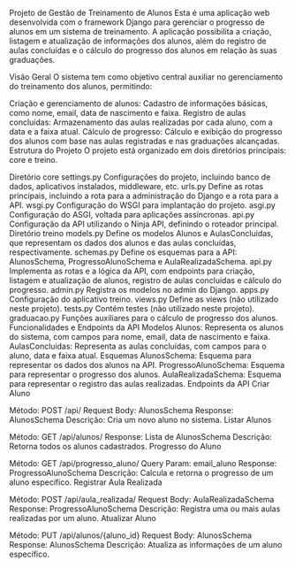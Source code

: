Projeto de Gestão de Treinamento de Alunos
Esta é uma aplicação web desenvolvida com o framework Django para gerenciar o progresso de alunos em um sistema de treinamento. A aplicação possibilita a criação, listagem e atualização de informações dos alunos, além do registro de aulas concluídas e o cálculo do progresso dos alunos em relação às suas graduações.

Visão Geral
O sistema tem como objetivo central auxiliar no gerenciamento do treinamento dos alunos, permitindo:

Criação e gerenciamento de alunos: Cadastro de informações básicas, como nome, email, data de nascimento e faixa.
Registro de aulas concluídas: Armazenamento das aulas realizadas por cada aluno, com a data e a faixa atual.
Cálculo de progresso: Cálculo e exibição do progresso dos alunos com base nas aulas registradas e nas graduações alcançadas.
Estrutura do Projeto
O projeto está organizado em dois diretórios principais: core e treino.

Diretório core
settings.py
Configurações do projeto, incluindo banco de dados, aplicativos instalados, middleware, etc.
urls.py
Define as rotas principais, incluindo a rota para a administração do Django e a rota para a API.
wsgi.py
Configuração do WSGI para implantação do projeto.
asgi.py
Configuração do ASGI, voltada para aplicações assíncronas.
api.py
Configuração da API utilizando o Ninja API, definindo o roteador principal.
Diretório treino
models.py
Define os modelos Alunos e AulasConcluidas, que representam os dados dos alunos e das aulas concluídas, respectivamente.
schemas.py
Define os esquemas para a API: AlunosSchema, ProgressoAlunoSchema e AulaRealizadaSchema.
api.py
Implementa as rotas e a lógica da API, com endpoints para criação, listagem e atualização de alunos, registro de aulas concluídas e cálculo do progresso.
admin.py
Registra os modelos no admin do Django.
apps.py
Configuração do aplicativo treino.
views.py
Define as views (não utilizado neste projeto).
tests.py
Contém testes (não utilizado neste projeto).
graduacao.py
Funções auxiliares para o cálculo de progresso dos alunos.
Funcionalidades e Endpoints da API
Modelos
Alunos:
Representa os alunos do sistema, com campos para nome, email, data de nascimento e faixa.
AulasConcluidas:
Representa as aulas concluídas, com campos para o aluno, data e faixa atual.
Esquemas
AlunosSchema:
Esquema para representar os dados dos alunos na API.
ProgressoAlunoSchema:
Esquema para representar o progresso dos alunos.
AulaRealizadaSchema:
Esquema para representar o registro das aulas realizadas.
Endpoints da API
Criar Aluno

Método: POST /api/
Request Body: AlunosSchema
Response: AlunosSchema
Descrição: Cria um novo aluno no sistema.
Listar Alunos

Método: GET /api/alunos/
Response: Lista de AlunosSchema
Descrição: Retorna todos os alunos cadastrados.
Progresso do Aluno

Método: GET /api/progresso_aluno/
Query Param: email_aluno
Response: ProgressoAlunoSchema
Descrição: Calcula e retorna o progresso de um aluno específico.
Registrar Aula Realizada

Método: POST /api/aula_realizada/
Request Body: AulaRealizadaSchema
Response: ProgressoAlunoSchema
Descrição: Registra uma ou mais aulas realizadas por um aluno.
Atualizar Aluno

Método: PUT /api/alunos/{aluno_id}
Request Body: AlunosSchema
Response: AlunosSchema
Descrição: Atualiza as informações de um aluno específico.
